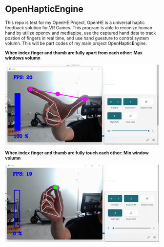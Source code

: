 # Open**H**aptic**E**ngine
This repo is test for my OpenHE Project, OpenHE is a universal haptic feedback solution for VR Games. This program is able to reconize human hand by utilize opencv and mediapipe, use the captured hand data to track postion of fingers in real time, and use hand guesture to control system volumn. This will be part codes of my main project Open**H**aptic**E**ngine.

**When index finger and thumb are fully apart from each other: Max windows volumn**

![When index finger and thumb are fully apart from each other: Max windows volumn](https://github.com/RyanPiao/OpenCV_Hand_Detection_Guesture_Control/blob/main/Screenshoots/max.png)

**When index finger and thumb are fully touch each other: Min window volumn**

![When index finger and thumb are fully touch each other: Min window volumn](https://github.com/RyanPiao/OpenCV_Hand_Detection_Guesture_Control/blob/main/Screenshoots/min.png)
